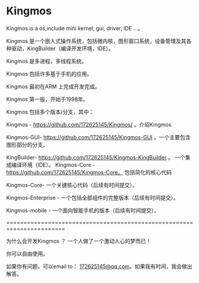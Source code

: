# Kingmos
Kingmos is a os,include mini kernel, gui, driver, IDE ...。

Kingmos 是一个嵌入式操作系统，包括微内核，图形窗口系统，设备管理及其各种驱动，KingBuilder（编译开发环境，IDE）。

Kingmos 是多进程，多线程系统。

Kingmos 包括许多基于手机的应用。

Kingmos 最初在ARM 上完成开发完成。

Kingmos 第一版，开始于1998年。


Kingmos 包括多个版本/分支，其中：

Kingmos - https://github.com/172625145/Kingmos/ 。介绍Kingmos

Kingmos-GUI- https://github.com/172625145/Kingmos-GUI 。一个主要包含图形部分的分支。

KingBuilder- https://github.com/172625145/Kingmos-KingBuilder 。 一个集成编译环境（IDE）。
Kingmos-Core - https://github.com/172625145/Kingmos-Core。 包括简化的核心代码

Kingmos-Core- 一个关键核心代码（后续有时间提交）。

Kingmos-Enterprise - 一个包括全部组件的完整版本（后续有时间提交）。

Kingmos-mobile - 一个面向智能手机的版本（后续有时间提交）。

=======================================================================

为什么会开发Kingmos ？ 一个人做了一个激动人心的梦而已！

你可以自由使用。

如果你有问题，可以email to： 172625145@qq.com。如果我有时间，我会做出解答。


